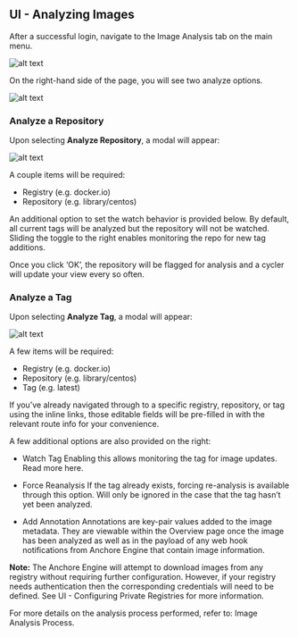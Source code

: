 ## UI - Analyzing Images

After a successful login, navigate to the Image Analysis tab on the main menu.

![alt text](https://s3.amazonaws.com/cdn.freshdesk.com/data/helpdesk/attachments/production/36020986867/original/89nY_5xR-tYS0wJ90G7oFCOhaocwrhIojA.png?1541633938)

On the right-hand side of the page, you will see two analyze options.

![alt text](https://s3.amazonaws.com/cdn.freshdesk.com/data/helpdesk/attachments/production/36021499281/original/nQDOG939oyD_VEuieQdE7XL_XUdVLKKh-g.png?1542154043)

### Analyze a Repository

Upon selecting **Analyze Repository**, a modal will appear:

![alt text](https://s3.amazonaws.com/cdn.freshdesk.com/data/helpdesk/attachments/production/36021499529/original/ZvUXPqFu4jQmVY08kKtZ6NmVokNhU7XSFQ.png?1542154321)

A couple items will be required:

- Registry (e.g. docker.io)
- Repository (e.g. library/centos)

An additional option to set the watch behavior is provided below. By default, all current tags will be analyzed but the repository will not be watched. Sliding the toggle to the right enables monitoring the repo for new tag additions.

Once you click ‘OK’, the repository will be flagged for analysis and a cycler will update your view every so often.

### Analyze a Tag

Upon selecting **Analyze Tag**, a modal will appear:

![alt text](https://s3.amazonaws.com/cdn.freshdesk.com/data/helpdesk/attachments/production/36021499604/original/U8woB10jW1b-_JIZT6mmqgeFyyFDXa1_SA.png?1542154509)

A few items will be required:

- Registry (e.g. docker.io)
- Repository (e.g. library/centos)
- Tag (e.g. latest)

If you’ve already navigated through to a specific registry, repository, or tag using the inline links, those editable fields will be pre-filled in with the relevant route info for your convenience.

A few additional options are also provided on the right:

- Watch Tag
  Enabling this allows monitoring the tag for image updates. Read more here.

- Force Reanalysis
  If the tag already exists, forcing re-analysis is available through this option. Will only be ignored in the case that the tag hasn’t yet been analyzed.

- Add Annotation
  Annotations are key-pair values added to the image metadata. They are viewable within the Overview page once the image has been analyzed as well as in the payload of any web hook notifications from Anchore Engine that contain image information.

**Note:** The Anchore Engine will attempt to download images from any registry without requiring further configuration. However, if your registry needs authentication then the corresponding credentials will need to be defined. See UI - Configuring Private Registries for more information.

For more details on the analysis process performed, refer to: Image Analysis Process.
